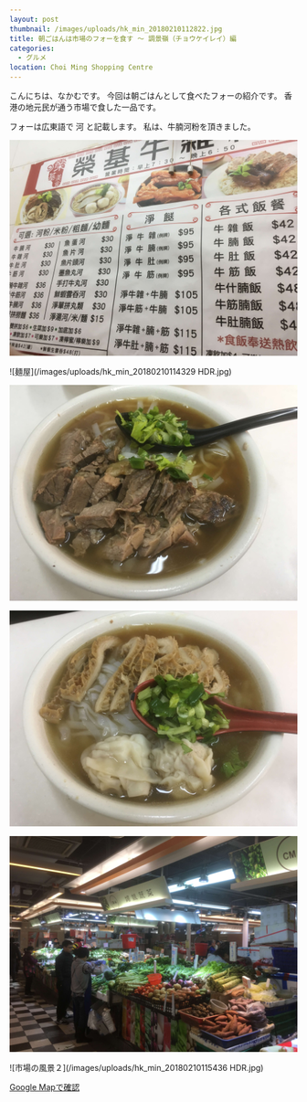 ```yaml
---
layout: post
thumbnail: /images/uploads/hk_min_20180210112822.jpg
title: 朝ごはんは市場のフォーを食す 〜 調景嶺（チョウケイレイ）編
categories:
  - グルメ
location: Choi Ming Shopping Centre
---
```

こんにちは、なかむです。
今回は朝ごはんとして食べたフォーの紹介です。
香港の地元民が通う市場で食した一品です。

フォーは広東語で 河 と記載します。
私は、牛腩河粉を頂きました。

![メニュー](/images/uploads/hk_min_20180210112604.jpg)

![麺屋](/images/uploads/hk_min_20180210114329 HDR.jpg)

![牛腩河粉](/images/uploads/hk_min_20180210112822.jpg)

![牛筋河粉](/images/uploads/hk_min_20180210112827.jpg)

![市場の風景１](/images/uploads/hk_min_20180210114332.jpg)

![市場の風景２](/images/uploads/hk_min_20180210115436 HDR.jpg)





[Google Mapで確認](https://www.google.com.hk/maps/place/Choi+Ming+Shopping+Centre/@22.3067341,114.252298,15z/data=!4m5!3m4!1s0x0:0xcc90f81bedae6993!8m2!3d22.3067341!4d114.252298)
